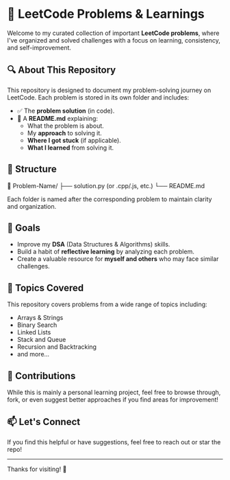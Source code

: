 # 📘 LeetCode Problems & Learnings

Welcome to my curated collection of important **LeetCode problems**, where I've organized and solved challenges with a focus on learning, consistency, and self-improvement.

## 🔍 About This Repository

This repository is designed to document my problem-solving journey on LeetCode. Each problem is stored in its own folder and includes:

- ✅ The **problem solution** (in code).
- 📝 A **README.md** explaining:
  - What the problem is about.
  - My **approach** to solving it.
  - **Where I got stuck** (if applicable).
  - **What I learned** from solving it.

## 📂 Structure

📁 Problem-Name/
├── solution.py (or .cpp/.js, etc.)
└── README.md


Each folder is named after the corresponding problem to maintain clarity and organization.

## 🎯 Goals

- Improve my **DSA** (Data Structures & Algorithms) skills.
- Build a habit of **reflective learning** by analyzing each problem.
- Create a valuable resource for **myself and others** who may face similar challenges.

## 🚀 Topics Covered

This repository covers problems from a wide range of topics including:

- Arrays & Strings
- Binary Search
- Linked Lists
- Stack and Queue
- Recursion and Backtracking
- and more...

## 🤝 Contributions

While this is mainly a personal learning project, feel free to browse through, fork, or even suggest better approaches if you find areas for improvement!

## 📫 Let's Connect

If you find this helpful or have suggestions, feel free to reach out or star the repo!

---

Thanks for visiting! 🌟
